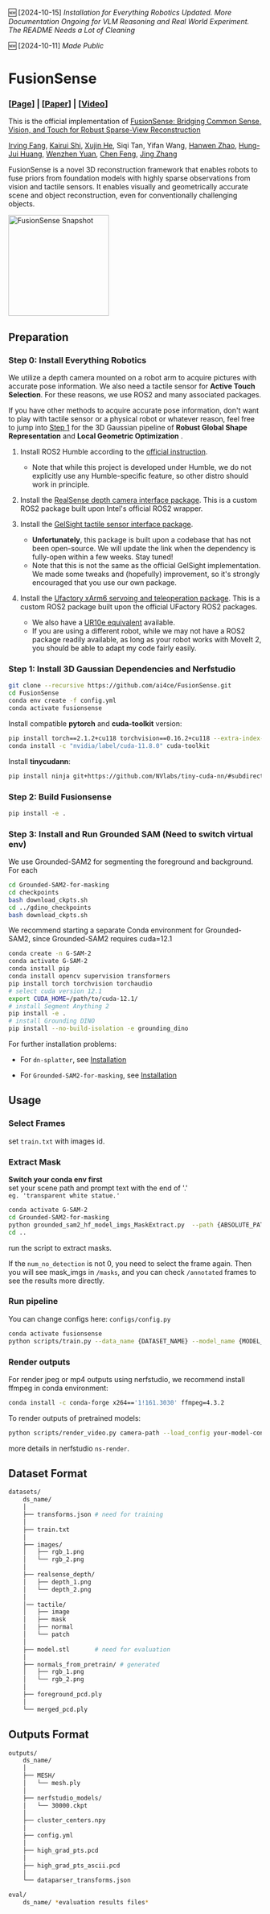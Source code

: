 :new: [2024-10-15] *Installation for Everything Robotics Updated. More Documentation Ongoing for VLM Reasoning and Real World Experiment. The README Needs a Lot of Cleaning*

:new: [2024-10-11] *Made Public*
# FusionSense
### [[Page](https://ai4ce.github.io/FusionSense/)] | [[Paper](https://arxiv.org/abs/2410.08282)] | [[Video](https://youtu.be/thC0PeAQxe0)]
This is the official implementation of [FusionSense: Bridging Common Sense, Vision, and Touch for Robust Sparse-View Reconstruction](https://ai4ce.github.io/FusionSense/)


[Irving Fang](https://irvingf7.github.io/), [Kairui Shi](https://kairui-shi.github.io/), [Xujin He](https://www.linkedin.com/in/kim-he-064a36258/), Siqi Tan, Yifan Wang, [Hanwen Zhao](https://www.linkedin.com/in/hanwen-zhao-2523a4104/), [Hung-Jui Huang](https://joehjhuang.github.io), [Wenzhen Yuan](https://scholar.google.com/citations?user=SNqm6doAAAAJ&hl=en), [Chen Feng](https://scholar.google.com/citations?user=YeG8ZM0AAAAJ), [Jing Zhang](https://jingz6676.github.io)

FusionSense is a novel 3D reconstruction framework that enables robots to fuse priors from foundation models with highly sparse observations from vision and tactile sensors. It enables visually and geometrically accurate scene and object reconstruction, even for conventionally challenging objects.

<img src="assets/snapshot.gif" alt="FusionSense Snapshot" width="200"/>

## Preparation 

### Step 0: Install Everything Robotics
We utilize a depth camera mounted on a robot arm to acquire pictures with accurate pose information. We also need a tactile sensor for <b>Active Touch Selection</b>. For these reasons, we use ROS2 and many associated packages. 

If you have other methods to acquire accurate pose information, don't want to play with tactile sensor or a physical robot or whatever reason, feel free to jump into [Step 1](https://github.com/ai4ce/FusionSense/blob/main/README.md#step-1-install-3d-gaussian-dependencies-and-nerfstudio) for the 3D Gaussian pipeline of <b>Robust Global Shape Representation</b> and <b>Local Geometric Optimization</b> .

1. Install ROS2 Humble according to the [official instruction](https://docs.ros.org/en/humble/Installation.html). 
    - Note that while this project is developed under Humble, we do not explicitly use any Humble-specific feature, so other distro should work in principle.

2. Install the [RealSense depth camera interface package](https://github.com/ai4ce/realsense_ROS2_interface). This is a custom ROS2 package built upon Intel's official ROS2 wrapper.

3. Install the [GelSight tactile sensor interface package](https://github.com/ai4ce/gelsight_ROS2_interface). 
    - **Unfortunately**, this package is built upon a codebase that has not been open-source. We will update the link when the dependency is fully-open within a few weeks. Stay tuned!
    - Note that this is not the same as the official GelSight implementation. We made some tweaks and (hopefully) improvement, so it's strongly encouraged that you use our own package.
4. Install the [Ufactory xArm6 servoing and teleoperation package](https://github.com/ai4ce/xarm_ros2). This is a custom ROS2 package built upon the official UFactory ROS2 packages.
    - We also have a [UR10e equivalent](https://github.com/ai4ce/ur_ros2) available. 
    - If you are using a different robot, while we may not have a ROS2 package readily available, as long as your robot works with MoveIt 2, you should be able to adapt my code fairly easily.

### Step 1: Install 3D Gaussian Dependencies and Nerfstudio

```sh
git clone --recursive https://github.com/ai4ce/FusionSense.git
cd FusionSense
conda env create -f config.yml
conda activate fusionsense
```

Install compatible **pytorch** and **cuda-toolkit** version:

```sh
pip install torch==2.1.2+cu118 torchvision==0.16.2+cu118 --extra-index-url https://download.pytorch.org/whl/cu118
conda install -c "nvidia/label/cuda-11.8.0" cuda-toolkit
```

Install **tinycudann**:

```sh
pip install ninja git+https://github.com/NVlabs/tiny-cuda-nn/#subdirectory=bindings/torch
```

### Step 2: Build Fusionsense

```sh
pip install -e .
```

### Step 3: Install and Run Grounded SAM (Need to switch virtual env)

We use Grounded-SAM2 for segmenting the foreground and background. For each 

```sh
cd Grounded-SAM2-for-masking
cd checkpoints
bash download_ckpts.sh
cd ../gdino_checkpoints
bash download_ckpts.sh
```

We recommend starting a separate Conda environment for Grounded-SAM2, since Grounded-SAM2 requires cuda=12.1

```sh
conda create -n G-SAM-2
conda activate G-SAM-2
conda install pip 
conda install opencv supervision transformers
pip install torch torchvision torchaudio
# select cuda version 12.1
export CUDA_HOME=/path/to/cuda-12.1/
# install Segment Anything 2
pip install -e . 
# install Grounding DINO
pip install --no-build-isolation -e grounding_dino
```

For further installation problems:

- For `dn-splatter`, see [Installation](https://github.com/maturk/dn-splatter?tab=readme-ov-file#installation)   

- For `Grounded-SAM2-for-masking`, see [Installation](https://github.com/IDEA-Research/Grounded-SAM-2#installation)

## Usage
### Select Frames
set `train.txt` with images id.

### Extract Mask
**Switch your conda env first**  
set your scene path and prompt text with the end of '.'   
`eg. 'transparent white statue.'`   

```bash   
conda activate G-SAM-2
cd Grounded-SAM2-for-masking
python grounded_sam2_hf_model_imgs_MaskExtract.py  --path {ABSOLUTE_PATH} --text {TEXT_PROMPT_FOR_TARGET_OBJ}
cd ..
```   
run the script to extract masks.   

If the `num_no_detection` is not 0, you need to select the frame again. Then you will see mask_imgs in `/masks`, and you can check `/annotated` frames to see the results more directly.  

### Run pipeline
You can change configs here: `configs/config.py`
```sh
conda activate fusionsense
python scripts/train.py --data_name {DATASET_NAME} --model_name {MODEL_NAME} --configs {CONFIG_PATH}
```

### Render outputs

For render jpeg or mp4 outputs using nerfstudio, we recommend install ffmpeg in conda environment:

```sh
conda install -c conda-forge x264=='1!161.3030' ffmpeg=4.3.2
```

To render outputs of pretrained models:

```sh
python scripts/render_video.py camera-path --load_config your-model-config --camera_path_filename camera_path.json --rendered_output_names rgb depth normal
```
more details in nerfstudio `ns-render`.

## Dataset Format
```bash
datasets/
    ds_name/
    │
    ├── transforms.json # need for training
    │
    ├── train.txt
    │
    ├── images/
    │   ├── rgb_1.png
    │   └── rgb_2.png
    │ 
    ├── realsense_depth/
    │   ├── depth_1.png
    │   └── depth_2.png
    │
    │── tactile/
    │   ├── image
    │   ├── mask
    │   ├── normal
    │   └── patch
    │
    ├── model.stl       # need for evaluation
    │
    ├── normals_from_pretrain/ # generated
    │   ├── rgb_1.png
    │   └── rgb_2.png
    │
    ├── foreground_pcd.ply
    │
    └── merged_pcd.ply
```

## Outputs Format
```bash
outputs/
    ds_name/
    │
    ├── MESH/
    │   └── mesh.ply
    │
    ├── nerfstudio_models/
    │   └── 30000.ckpt
    │   
    ├── cluster_centers.npy
    │
    ├── config.yml
    │
    ├── high_grad_pts.pcd
    │
    ├── high_grad_pts_ascii.pcd
    │
    └── dataparser_transforms.json

eval/
    ds_name/ *evaluation results files*
```
